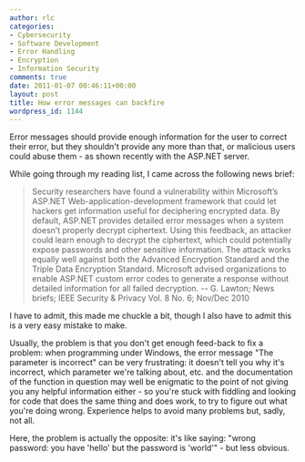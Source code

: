 ```yaml
---
author: rlc
categories:
- Cybersecurity
- Software Development
- Error Handling
- Encryption
- Information Security
comments: true
date: 2011-01-07 00:46:11+00:00
layout: post
title: How error messages can backfire
wordpress_id: 1144
---
```


Error messages should provide enough information for the user to correct their error, but they shouldn't provide any more than that, or malicious users could abuse them - as shown recently with the ASP.NET server.

<!--more-->

While going through my reading list, I came across the following news brief:

<blockquote>Security researchers have found a vulnerability within Microsoft’s ASP.NET Web-application-development framework that could let hackers get information useful for deciphering encrypted data. By default, ASP.NET provides detailed error messages when a system doesn’t properly decrypt ciphertext. Using this feedback, an attacker could learn enough to decrypt the ciphertext, which could potentially expose passwords and other sensitive information. The attack works equally well against both the Advanced Encryption Standard and the Triple Data Encryption Standard. Microsoft advised organizations to enable ASP.NET custom error codes to generate a response without detailed information for all failed decryption. -- G. Lawton; News briefs; IEEE Security & Privacy Vol. 8 No. 6; Nov/Dec 2010</blockquote>

I have to admit, this made me chuckle a bit, though I also have to admit this is a very easy mistake to make.

Usually, the problem is that you don't get enough feed-back to fix a problem: when programming under Windows, the error message "The parameter is incorrect" can be very frustrating: it doesn't tell you why it's incorrect, which parameter we're talking about, etc. and the documentation of the function in question may well be enigmatic to the point of not giving you any helpful information either - so you're stuck with fiddling and looking for code that does the same thing and does work, to try to figure out what you're doing wrong. Experience helps to avoid many problems but, sadly, not all.

Here, the problem is actually the opposite: it's like saying: "wrong password: you have 'hello' but the password is 'world'" - but less obvious.